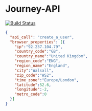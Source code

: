 # Journey-API
[![Build Status](https://travis-ci.org/ed-wright/Journey-API.svg?branch=master)](https://travis-ci.org/ed-wright/Journey-API)
```json
{
  "api_call": "create_a_user",
  "browser_properties": [{
    "ip":"92.237.104.79",
    "country_code":"GB",
    "country_name":"United Kingdom",
    "region_code":"ENG",
    "region_name":"England",
    "city":"Walsall",
    "zip_code":"WS2",
    "time_zone":"Europe/London",
    "latitude":52.6,
    "longitude":-2,
    "metro_code":0
  }]
}
```
